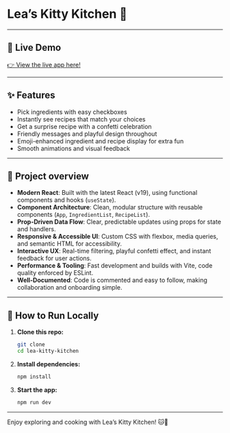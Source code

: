 # Lea’s Kitty Kitchen 🐾

---

## 🌟 Live Demo

[👉 View the live app here!](PASTE_YOUR_LIVE_LINK_HERE)

---

## ✨ Features

- Pick ingredients with easy checkboxes
- Instantly see recipes that match your choices
- Get a surprise recipe with a confetti celebration
- Friendly messages and playful design throughout
- Emoji-enhanced ingredient and recipe display for extra fun
- Smooth animations and visual feedback

---

## 🚀 Project overview

- **Modern React**: Built with the latest React (v19), using functional components and hooks (`useState`).
- **Component Architecture**: Clean, modular structure with reusable components (`App`, `IngredientList`, `RecipeList`).
- **Prop-Driven Data Flow**: Clear, predictable updates using props for state and handlers.
- **Responsive & Accessible UI**: Custom CSS with flexbox, media queries, and semantic HTML for accessibility.
- **Interactive UX**: Real-time filtering, playful confetti effect, and instant feedback for user actions.
- **Performance & Tooling**: Fast development and builds with Vite, code quality enforced by ESLint.
- **Well-Documented**: Code is commented and easy to follow, making collaboration and onboarding simple.

---

## 🚀 How to Run Locally

1. **Clone this repo:**
   ```bash
   git clone 
   cd lea-kitty-kitchen
   ```
2. **Install dependencies:**
   ```bash
   npm install
   ```
3. **Start the app:**
   ```bash
   npm run dev
   ```

---

Enjoy exploring and cooking with Lea’s Kitty Kitchen! 🐱🍳
